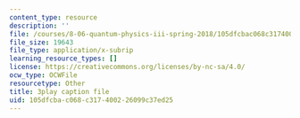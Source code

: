 ```yaml
---
content_type: resource
description: ''
file: /courses/8-06-quantum-physics-iii-spring-2018/105dfcbac068c317400226099c37ed25_aY8iTiAfRzs.srt
file_size: 19643
file_type: application/x-subrip
learning_resource_types: []
license: https://creativecommons.org/licenses/by-nc-sa/4.0/
ocw_type: OCWFile
resourcetype: Other
title: 3play caption file
uid: 105dfcba-c068-c317-4002-26099c37ed25
---
```

